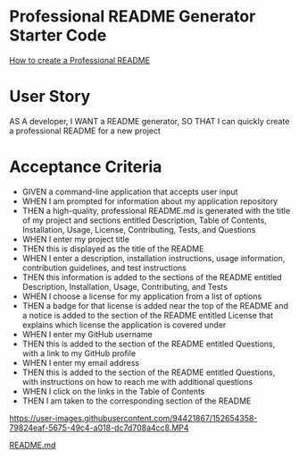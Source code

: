 # Professional README Generator Starter Code

[How to create a Professional README](https://coding-boot-camp.github.io/full-stack/github/professional-readme-guide)


# User Story

AS A developer,
I WANT a README generator,
SO THAT I can quickly create a professional README for a new project

# Acceptance Criteria

- GIVEN a command-line application that accepts user input
- WHEN I am prompted for information about my application repository
- THEN a high-quality, professional README.md is generated with the title of my project and sections entitled Description, Table of Contents, Installation, Usage, License, Contributing, Tests, and Questions
- WHEN I enter my project title
- THEN this is displayed as the title of the README
- WHEN I enter a description, installation instructions, usage information, contribution guidelines, and test instructions
- THEN this information is added to the sections of the README entitled Description, Installation, Usage, Contributing, and Tests
- WHEN I choose a license for my application from a list of options
- THEN a badge for that license is added near the top of the README and a notice is added to the section of the README entitled License that explains which license the application is covered under
- WHEN I enter my GitHub username
- THEN this is added to the section of the README entitled Questions, with a link to my GitHub profile
- WHEN I enter my email address
- THEN this is added to the section of the README entitled Questions, with instructions on how to reach me with additional questions
- WHEN I click on the links in the Table of Contents
- THEN I am taken to the corresponding section of the README



https://user-images.githubusercontent.com/94421867/152654358-79824eaf-5675-49c4-a018-dc7d708a4cc8.MP4



[README.md](https://github.com/TuckerLarrabee/Automated-README-Program/files/8008634/README.md)


